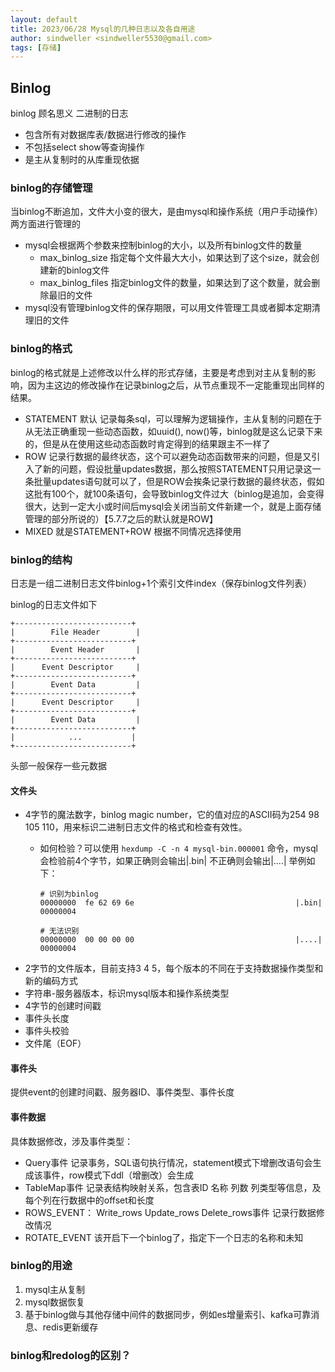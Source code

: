 ```yaml
---
layout: default
title: 2023/06/28 Mysql的几种日志以及各自用途
author: sindweller <sindweller5530@gmail.com>
tags: [存储]
---
```


## Binlog

binlog 顾名思义 二进制的日志

- 包含所有对数据库表/数据进行修改的操作
- 不包括select show等查询操作
- 是主从复制时的从库重现依据
  
### binlog的存储管理

当binlog不断追加，文件大小变的很大，是由mysql和操作系统（用户手动操作）两方面进行管理的

- mysql会根据两个参数来控制binlog的大小，以及所有binlog文件的数量
  - max_binlog_size 指定每个文件最大大小，如果达到了这个size，就会创建新的binlog文件
  - max_binlog_files 指定binlog文件的数量，如果达到了这个数量，就会删除最旧的文件
- mysql没有管理binlog文件的保存期限，可以用文件管理工具或者脚本定期清理旧的文件
  
### binlog的格式

binlog的格式就是上述修改以什么样的形式存储，主要是考虑到对主从复制的影响，因为主这边的修改操作在记录binlog之后，从节点重现不一定能重现出同样的结果。

- STATEMENT 默认 记录每条sql，可以理解为逻辑操作，主从复制的问题在于从无法正确重现一些动态函数，如uuid(), now()等，binlog就是这么记录下来的，但是从在使用这些动态函数时肯定得到的结果跟主不一样了
- ROW 记录行数据的最终状态，这个可以避免动态函数带来的问题，但是又引入了新的问题，假设批量updates数据，那么按照STATEMENT只用记录这一条批量updates语句就可以了，但是ROW会挨条记录行数据的最终状态，假如这批有100个，就100条语句，会导致binlog文件过大（binlog是追加，会变得很大，达到一定大小或时间后mysql会关闭当前文件新建一个，就是上面存储管理的部分所说的）【5.7.7之后的默认就是ROW】
- MIXED 就是STATEMENT+ROW 根据不同情况选择使用

### binlog的结构

日志是一组二进制日志文件binlog+1个索引文件index（保存binlog文件列表）

binlog的日志文件如下

```shell
+--------------------------+
|        File Header        |
+--------------------------+
|        Event Header       |
+--------------------------+
|      Event Descriptor     |
+--------------------------+
|        Event Data         |
+--------------------------+
|      Event Descriptor     |
+--------------------------+
|        Event Data         |
+--------------------------+
|            ...           |
+--------------------------+
```

头部一般保存一些元数据

#### 文件头
- 4字节的魔法数字，binlog magic number，它的值对应的ASCII码为254 98 105 110，用来标识二进制日志文件的格式和检查有效性。
  - 如何检验？可以使用 `hexdump -C -n 4 mysql-bin.000001` 命令，mysql会检验前4个字节，如果正确则会输出|.bin| 不正确则会输出|....| 举例如下：
    ```shell
    # 识别为binlog
    00000000  fe 62 69 6e                                    |.bin|
    00000004
    ```

    ```shell
    # 无法识别
    00000000  00 00 00 00                                    |....|
    00000004
    ```
- 2字节的文件版本，目前支持3 4 5，每个版本的不同在于支持数据操作类型和新的编码方式
- 字符串-服务器版本，标识mysql版本和操作系统类型
- 4字节的创建时间戳
- 事件头长度
- 事件头校验
- 文件尾（EOF）
  
#### 事件头

提供event的创建时间戳、服务器ID、事件类型、事件长度

#### 事件数据

具体数据修改，涉及事件类型：

- Query事件 记录事务，SQL语句执行情况，statement模式下增删改语句会生成该事件，row模式下ddl（增删改）会生成
- TableMap事件 记录表结构映射关系，包含表ID 名称 列数 列类型等信息，及每个列在行数据中的offset和长度
- ROWS_EVENT： Write_rows Update_rows Delete_rows事件 记录行数据修改情况
- ROTATE_EVENT 该开启下一个binlog了，指定下一个日志的名称和未知

### binlog的用途

1. mysql主从复制
2. mysql数据恢复
3. 基于binlog做与其他存储中间件的数据同步，例如es增量索引、kafka可靠消息、redis更新缓存

### binlog和redolog的区别？